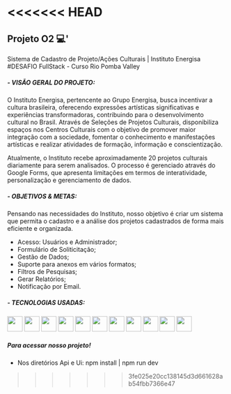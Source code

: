<<<<<<< HEAD
=======
## Projeto O2  💻'
Sistema de Cadastro de Projeto/Ações Culturais | Instituto Energisa
#DESAFIO FullStack - Curso Rio Pomba Valley

##### - VISÃO GERAL DO PROJETO:
O Instituto Energisa, pertencente ao Grupo Energisa, busca incentivar a cultura brasileira, oferecendo expressões artísticas 
significativas e experiências transformadoras, contribuindo para o desenvolvimento cultural no Brasil. Através de Seleções de 
Projetos Culturais, disponibiliza espaços nos Centros Culturais com o objetivo de promover maior integração com a sociedade, 
fomentar o conhecimento e manifestações artísticas e realizar atividades de formação, informação e conscientização.

Atualmente, o Instituto recebe aproximadamente 20 projetos culturais diariamente para serem analisados. O processo é gerenciado 
através do Google Forms, que apresenta limitações em termos de interatividade, personalização e gerenciamento de dados.

##### - OBJETIVOS & METAS:
Pensando nas necessidades do Instituto, nosso objetivo é criar um sistema que permita o cadastro e a análise dos projetos cadastrados de forma mais eficiente e organizada.
- Acesso: Usuários e Administrador;
- Formulário de Soliticitação;
- Gestão de Dados;
- Suporte para anexos em vários formatos;
- Filtros de Pesquisas;
- Gerar Relatórios;
- Notificação por Email.  

##### - TECNOLOGIAS USADAS:

<img src="https://cdn.jsdelivr.net/gh/devicons/devicon@latest/icons/react/react-original-wordmark.svg" width="35" height="35" /> <img src="https://cdn.jsdelivr.net/gh/devicons/devicon@latest/icons/vitejs/vitejs-original.svg" width="35" height="35" /> <img src="https://cdn.jsdelivr.net/gh/devicons/devicon@latest/icons/npm/npm-original-wordmark.svg" width="35" height="35" />  <img src="https://cdn.jsdelivr.net/gh/devicons/devicon@latest/icons/javascript/javascript-plain.svg" width="35" height="35" /> <img src="https://cdn.jsdelivr.net/gh/devicons/devicon@latest/icons/mysql/mysql-original-wordmark.svg" width="35" height="35" /> <img src="https://cdn.jsdelivr.net/gh/devicons/devicon@latest/icons/sequelize/sequelize-original.svg" width="35" height="35" /> <img src="https://cdn.jsdelivr.net/gh/devicons/devicon@latest/icons/nodejs/nodejs-original-wordmark.svg" width="35" height="35" /> 
<img src="https://cdn.jsdelivr.net/gh/devicons/devicon@latest/icons/amazonwebservices/amazonwebservices-original-wordmark.svg" width="35" height="35" /> <img src="https://cdn.jsdelivr.net/gh/devicons/devicon@latest/icons/axios/axios-plain-wordmark.svg" width="35" height="35" /> <img src="https://cdn.jsdelivr.net/gh/devicons/devicon@latest/icons/materialui/materialui-original.svg" width="35" height="35" /> <img src="https://cdn.jsdelivr.net/gh/devicons/devicon@latest/icons/swagger/swagger-original.svg" width="35" height="35" /> 

##### Para acessar nosso projeto!
- Nos diretórios Api e Ui:
npm install  | npm run dev
          


>>>>>>> 3fe025e20cc138145d3d661628ab54fbb7366e47
